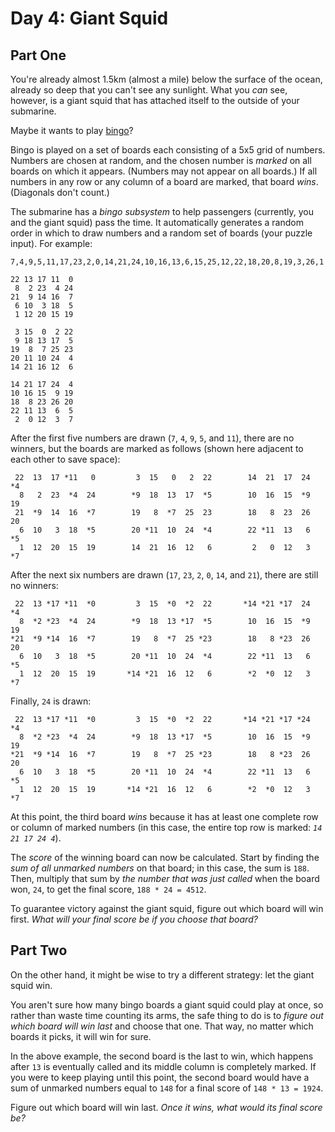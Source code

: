 # Day 4: Giant Squid

## Part One

You're already almost 1.5km (almost a mile) below the surface of the ocean, already so deep that you can't see any sunlight. What you *can* see, however, is a giant squid that has attached itself to the outside of your submarine.

Maybe it wants to play [bingo](https://en.wikipedia.org/wiki/Bingo_(American_version))?

Bingo is played on a set of boards each consisting of a 5x5 grid of numbers. Numbers are chosen at random, and the chosen number is *marked* on all boards on which it appears. (Numbers may not appear on all boards.) If all numbers in any row or any column of a board are marked, that board *wins*. (Diagonals don't count.)

The submarine has a *bingo subsystem* to help passengers (currently, you and the giant squid) pass the time. It automatically generates a random order in which to draw numbers and a random set of boards (your puzzle input). For example:

```
7,4,9,5,11,17,23,2,0,14,21,24,10,16,13,6,15,25,12,22,18,20,8,19,3,26,1

22 13 17 11  0
 8  2 23  4 24
21  9 14 16  7
 6 10  3 18  5
 1 12 20 15 19

 3 15  0  2 22
 9 18 13 17  5
19  8  7 25 23
20 11 10 24  4
14 21 16 12  6

14 21 17 24  4
10 16 15  9 19
18  8 23 26 20
22 11 13  6  5
 2  0 12  3  7
```

After the first five numbers are drawn (`7`, `4`, `9`, `5`, and `11`), there are no winners, but the boards are marked as follows (shown here adjacent to each other to save space):

```
 22  13  17 *11   0         3  15   0   2  22        14  21  17  24  *4
  8   2  23  *4  24        *9  18  13  17  *5        10  16  15  *9  19
 21  *9  14  16  *7        19   8  *7  25  23        18   8  23  26  20
  6  10   3  18  *5        20 *11  10  24  *4        22 *11  13   6  *5
  1  12  20  15  19        14  21  16  12   6         2   0  12   3  *7
```

After the next six numbers are drawn (`17`, `23`, `2`, `0`, `14`, and `21`), there are still no winners:

```
 22  13 *17 *11  *0         3  15  *0  *2  22       *14 *21 *17  24  *4
  8  *2 *23  *4  24        *9  18  13 *17  *5        10  16  15  *9  19
*21  *9 *14  16  *7        19   8  *7  25 *23        18   8 *23  26  20
  6  10   3  18  *5        20 *11  10  24  *4        22 *11  13   6  *5
  1  12  20  15  19       *14 *21  16  12   6        *2  *0  12   3  *7
```

Finally, `24` is drawn:

```
 22  13 *17 *11  *0         3  15  *0  *2  22       *14 *21 *17 *24  *4
  8  *2 *23  *4  24        *9  18  13 *17  *5        10  16  15  *9  19
*21  *9 *14  16  *7        19   8  *7  25 *23        18   8 *23  26  20
  6  10   3  18  *5        20 *11  10  24  *4        22 *11  13   6  *5
  1  12  20  15  19       *14 *21  16  12   6        *2  *0  12   3  *7
```

At this point, the third board *wins* because it has at least one complete row or column of marked numbers (in this case, the entire top row is marked: *`14 21 17 24 4`*).

The *score* of the winning board can now be calculated. Start by finding the *sum of all unmarked numbers* on that board; in this case, the sum is `188`. Then, multiply that sum by *the number that was just called* when the board won, `24`, to get the final score, `188 * 24 = 4512`.

To guarantee victory against the giant squid, figure out which board will win first. *What will your final score be if you choose that board?*

## Part Two

On the other hand, it might be wise to try a different strategy: let the giant squid win.

You aren't sure how many bingo boards a giant squid could play at once, so rather than waste time counting its arms, the safe thing to do is to *figure out which board will win last* and choose that one. That way, no matter which boards it picks, it will win for sure.

In the above example, the second board is the last to win, which happens after `13` is eventually called and its middle column is completely marked. If you were to keep playing until this point, the second board would have a sum of unmarked numbers equal to `148` for a final score of `148 * 13 = 1924`.

Figure out which board will win last. *Once it wins, what would its final score be?*
